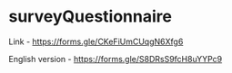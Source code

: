 # surveyQuestionnaire
Link - https://forms.gle/CKeFiUmCUqgN6Xfg6


English version - https://forms.gle/S8DRsS9fcH8uYYPc9

